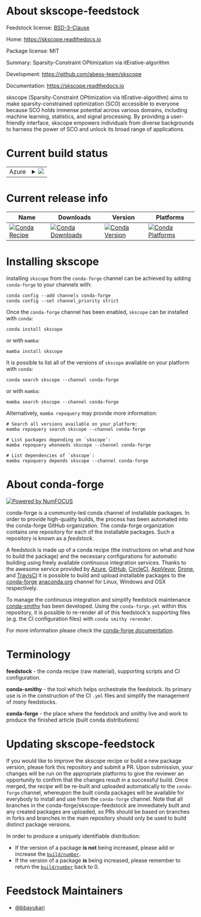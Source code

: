 About skscope-feedstock
=======================

Feedstock license: [BSD-3-Clause](https://github.com/conda-forge/skscope-feedstock/blob/main/LICENSE.txt)

Home: https://skscope.readthedocs.io

Package license: MIT

Summary: Sparsity-Constraint OPtimization via itErative-algorithm

Development: https://github.com/abess-team/skscope

Documentation: https://skscope.readthedocs.io

skscope (Sparsity-Constraint OPtimization via itErative-algorithm) aims to make sparsity-constrained optimization (SCO)
accessible to everyone because SCO holds immense potential across various domains,
including machine learning, statistics, and signal processing. By providing a user-friendly interface,
skscope empowers individuals from diverse backgrounds to harness the power of SCO and unlock its broad range of applications.


Current build status
====================


<table>
    
  <tr>
    <td>Azure</td>
    <td>
      <details>
        <summary>
          <a href="https://dev.azure.com/conda-forge/feedstock-builds/_build/latest?definitionId=20194&branchName=main">
            <img src="https://dev.azure.com/conda-forge/feedstock-builds/_apis/build/status/skscope-feedstock?branchName=main">
          </a>
        </summary>
        <table>
          <thead><tr><th>Variant</th><th>Status</th></tr></thead>
          <tbody><tr>
              <td>linux_64_numpy1.22python3.10.____cpython</td>
              <td>
                <a href="https://dev.azure.com/conda-forge/feedstock-builds/_build/latest?definitionId=20194&branchName=main">
                  <img src="https://dev.azure.com/conda-forge/feedstock-builds/_apis/build/status/skscope-feedstock?branchName=main&jobName=linux&configuration=linux%20linux_64_numpy1.22python3.10.____cpython" alt="variant">
                </a>
              </td>
            </tr><tr>
              <td>linux_64_numpy1.22python3.9.____cpython</td>
              <td>
                <a href="https://dev.azure.com/conda-forge/feedstock-builds/_build/latest?definitionId=20194&branchName=main">
                  <img src="https://dev.azure.com/conda-forge/feedstock-builds/_apis/build/status/skscope-feedstock?branchName=main&jobName=linux&configuration=linux%20linux_64_numpy1.22python3.9.____cpython" alt="variant">
                </a>
              </td>
            </tr><tr>
              <td>linux_64_numpy1.23python3.11.____cpython</td>
              <td>
                <a href="https://dev.azure.com/conda-forge/feedstock-builds/_build/latest?definitionId=20194&branchName=main">
                  <img src="https://dev.azure.com/conda-forge/feedstock-builds/_apis/build/status/skscope-feedstock?branchName=main&jobName=linux&configuration=linux%20linux_64_numpy1.23python3.11.____cpython" alt="variant">
                </a>
              </td>
            </tr><tr>
              <td>linux_64_numpy1.26python3.12.____cpython</td>
              <td>
                <a href="https://dev.azure.com/conda-forge/feedstock-builds/_build/latest?definitionId=20194&branchName=main">
                  <img src="https://dev.azure.com/conda-forge/feedstock-builds/_apis/build/status/skscope-feedstock?branchName=main&jobName=linux&configuration=linux%20linux_64_numpy1.26python3.12.____cpython" alt="variant">
                </a>
              </td>
            </tr><tr>
              <td>linux_64_numpy2python3.13.____cp313</td>
              <td>
                <a href="https://dev.azure.com/conda-forge/feedstock-builds/_build/latest?definitionId=20194&branchName=main">
                  <img src="https://dev.azure.com/conda-forge/feedstock-builds/_apis/build/status/skscope-feedstock?branchName=main&jobName=linux&configuration=linux%20linux_64_numpy2python3.13.____cp313" alt="variant">
                </a>
              </td>
            </tr><tr>
              <td>osx_64_numpy1.22python3.10.____cpython</td>
              <td>
                <a href="https://dev.azure.com/conda-forge/feedstock-builds/_build/latest?definitionId=20194&branchName=main">
                  <img src="https://dev.azure.com/conda-forge/feedstock-builds/_apis/build/status/skscope-feedstock?branchName=main&jobName=osx&configuration=osx%20osx_64_numpy1.22python3.10.____cpython" alt="variant">
                </a>
              </td>
            </tr><tr>
              <td>osx_64_numpy1.22python3.9.____cpython</td>
              <td>
                <a href="https://dev.azure.com/conda-forge/feedstock-builds/_build/latest?definitionId=20194&branchName=main">
                  <img src="https://dev.azure.com/conda-forge/feedstock-builds/_apis/build/status/skscope-feedstock?branchName=main&jobName=osx&configuration=osx%20osx_64_numpy1.22python3.9.____cpython" alt="variant">
                </a>
              </td>
            </tr><tr>
              <td>osx_64_numpy1.23python3.11.____cpython</td>
              <td>
                <a href="https://dev.azure.com/conda-forge/feedstock-builds/_build/latest?definitionId=20194&branchName=main">
                  <img src="https://dev.azure.com/conda-forge/feedstock-builds/_apis/build/status/skscope-feedstock?branchName=main&jobName=osx&configuration=osx%20osx_64_numpy1.23python3.11.____cpython" alt="variant">
                </a>
              </td>
            </tr><tr>
              <td>osx_64_numpy1.26python3.12.____cpython</td>
              <td>
                <a href="https://dev.azure.com/conda-forge/feedstock-builds/_build/latest?definitionId=20194&branchName=main">
                  <img src="https://dev.azure.com/conda-forge/feedstock-builds/_apis/build/status/skscope-feedstock?branchName=main&jobName=osx&configuration=osx%20osx_64_numpy1.26python3.12.____cpython" alt="variant">
                </a>
              </td>
            </tr><tr>
              <td>osx_64_numpy2python3.13.____cp313</td>
              <td>
                <a href="https://dev.azure.com/conda-forge/feedstock-builds/_build/latest?definitionId=20194&branchName=main">
                  <img src="https://dev.azure.com/conda-forge/feedstock-builds/_apis/build/status/skscope-feedstock?branchName=main&jobName=osx&configuration=osx%20osx_64_numpy2python3.13.____cp313" alt="variant">
                </a>
              </td>
            </tr>
          </tbody>
        </table>
      </details>
    </td>
  </tr>
</table>

Current release info
====================

| Name | Downloads | Version | Platforms |
| --- | --- | --- | --- |
| [![Conda Recipe](https://img.shields.io/badge/recipe-skscope-green.svg)](https://anaconda.org/conda-forge/skscope) | [![Conda Downloads](https://img.shields.io/conda/dn/conda-forge/skscope.svg)](https://anaconda.org/conda-forge/skscope) | [![Conda Version](https://img.shields.io/conda/vn/conda-forge/skscope.svg)](https://anaconda.org/conda-forge/skscope) | [![Conda Platforms](https://img.shields.io/conda/pn/conda-forge/skscope.svg)](https://anaconda.org/conda-forge/skscope) |

Installing skscope
==================

Installing `skscope` from the `conda-forge` channel can be achieved by adding `conda-forge` to your channels with:

```
conda config --add channels conda-forge
conda config --set channel_priority strict
```

Once the `conda-forge` channel has been enabled, `skscope` can be installed with `conda`:

```
conda install skscope
```

or with `mamba`:

```
mamba install skscope
```

It is possible to list all of the versions of `skscope` available on your platform with `conda`:

```
conda search skscope --channel conda-forge
```

or with `mamba`:

```
mamba search skscope --channel conda-forge
```

Alternatively, `mamba repoquery` may provide more information:

```
# Search all versions available on your platform:
mamba repoquery search skscope --channel conda-forge

# List packages depending on `skscope`:
mamba repoquery whoneeds skscope --channel conda-forge

# List dependencies of `skscope`:
mamba repoquery depends skscope --channel conda-forge
```


About conda-forge
=================

[![Powered by
NumFOCUS](https://img.shields.io/badge/powered%20by-NumFOCUS-orange.svg?style=flat&colorA=E1523D&colorB=007D8A)](https://numfocus.org)

conda-forge is a community-led conda channel of installable packages.
In order to provide high-quality builds, the process has been automated into the
conda-forge GitHub organization. The conda-forge organization contains one repository
for each of the installable packages. Such a repository is known as a *feedstock*.

A feedstock is made up of a conda recipe (the instructions on what and how to build
the package) and the necessary configurations for automatic building using freely
available continuous integration services. Thanks to the awesome service provided by
[Azure](https://azure.microsoft.com/en-us/services/devops/), [GitHub](https://github.com/),
[CircleCI](https://circleci.com/), [AppVeyor](https://www.appveyor.com/),
[Drone](https://cloud.drone.io/welcome), and [TravisCI](https://travis-ci.com/)
it is possible to build and upload installable packages to the
[conda-forge](https://anaconda.org/conda-forge) [anaconda.org](https://anaconda.org/)
channel for Linux, Windows and OSX respectively.

To manage the continuous integration and simplify feedstock maintenance
[conda-smithy](https://github.com/conda-forge/conda-smithy) has been developed.
Using the ``conda-forge.yml`` within this repository, it is possible to re-render all of
this feedstock's supporting files (e.g. the CI configuration files) with ``conda smithy rerender``.

For more information please check the [conda-forge documentation](https://conda-forge.org/docs/).

Terminology
===========

**feedstock** - the conda recipe (raw material), supporting scripts and CI configuration.

**conda-smithy** - the tool which helps orchestrate the feedstock.
                   Its primary use is in the construction of the CI ``.yml`` files
                   and simplify the management of *many* feedstocks.

**conda-forge** - the place where the feedstock and smithy live and work to
                  produce the finished article (built conda distributions)


Updating skscope-feedstock
==========================

If you would like to improve the skscope recipe or build a new
package version, please fork this repository and submit a PR. Upon submission,
your changes will be run on the appropriate platforms to give the reviewer an
opportunity to confirm that the changes result in a successful build. Once
merged, the recipe will be re-built and uploaded automatically to the
`conda-forge` channel, whereupon the built conda packages will be available for
everybody to install and use from the `conda-forge` channel.
Note that all branches in the conda-forge/skscope-feedstock are
immediately built and any created packages are uploaded, so PRs should be based
on branches in forks and branches in the main repository should only be used to
build distinct package versions.

In order to produce a uniquely identifiable distribution:
 * If the version of a package **is not** being increased, please add or increase
   the [``build/number``](https://docs.conda.io/projects/conda-build/en/latest/resources/define-metadata.html#build-number-and-string).
 * If the version of a package **is** being increased, please remember to return
   the [``build/number``](https://docs.conda.io/projects/conda-build/en/latest/resources/define-metadata.html#build-number-and-string)
   back to 0.

Feedstock Maintainers
=====================

* [@bbayukari](https://github.com/bbayukari/)

